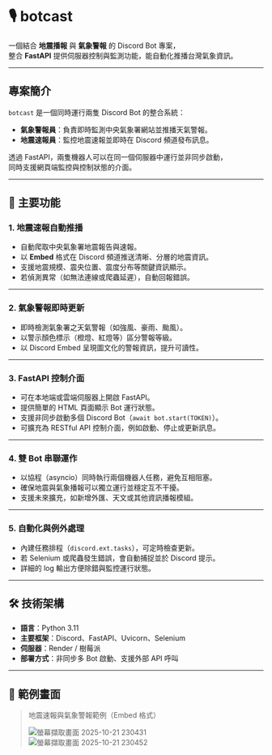 # 🎙️ botcast

一個結合 **地震播報** 與 **氣象警報** 的 Discord Bot 專案，  
整合 **FastAPI** 提供伺服器控制與監測功能，能自動化推播台灣氣象資訊。

---

## 專案簡介
`botcast` 是一個同時運行兩隻 Discord Bot 的整合系統：  
- **氣象警報員**：負責即時監測中央氣象署網站並推播天氣警報。  
- **地震速報員**：監控地震速報並即時在 Discord 頻道發布訊息。  

透過 FastAPI，兩隻機器人可以在同一個伺服器中運行並非同步啟動，  
同時支援網頁端監控與控制狀態的介面。

---

## 🧩 主要功能

### 1. 地震速報自動推播
- 自動爬取中央氣象署地震報告與速報。  
- 以 **Embed** 格式在 Discord 頻道推送清晰、分層的地震資訊。  
- 支援地震規模、震央位置、震度分布等關鍵資訊顯示。  
- 若偵測異常（如無法連線或爬蟲延遲），自動回報錯誤。

---

### 2. 氣象警報即時更新
- 即時檢測氣象署之天氣警報（如強風、豪雨、颱風）。  
- 以警示顏色標示（橙燈、紅燈等）區分警報等級。  
- 以 Discord Embed 呈現圖文化的警報資訊，提升可讀性。

---

### 3. FastAPI 控制介面
- 可在本地端或雲端伺服器上開啟 FastAPI。  
- 提供簡單的 HTML 頁面顯示 Bot 運行狀態。  
- 支援非同步啟動多個 Discord Bot（`await bot.start(TOKEN)`）。  
- 可擴充為 RESTful API 控制介面，例如啟動、停止或更新訊息。

---

### 4. 雙 Bot 串聯運作
- 以協程（asyncio）同時執行兩個機器人任務，避免互相阻塞。  
- 確保地震與氣象播報可以獨立運行並穩定互不干擾。  
- 支援未來擴充，如新增外匯、天文或其他資訊播報模組。

---

### 5. 自動化與例外處理
- 內建任務排程（`discord.ext.tasks`），可定時檢查更新。  
- 若 Selenium 或爬蟲發生錯誤，會自動捕捉並於 Discord 提示。  
- 詳細的 log 輸出方便除錯與監控運行狀態。

---

## 🛠️ 技術架構
- **語言**：Python 3.11  
- **主要框架**：Discord、FastAPI、Uvicorn、Selenium  
- **伺服器**：Render / 樹莓派  
- **部署方式**：非同步多 Bot 啟動、支援外部 API 呼叫  

---

## 📸 範例畫面
> 地震速報與氣象警報範例（Embed 格式）
> 
> ![螢幕擷取畫面 2025-10-21 230431](https://hackmd.io/_uploads/ryLLPtICeg.png)
![螢幕擷取畫面 2025-10-21 230452](https://hackmd.io/_uploads/S1UUwY8Rgl.png)


